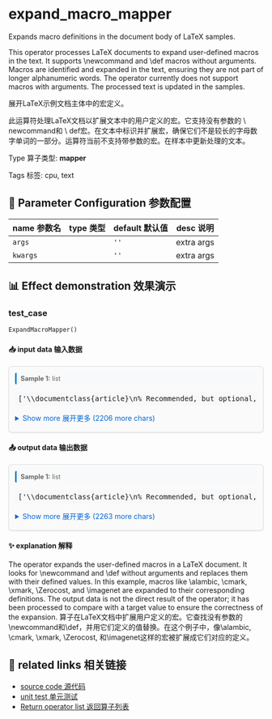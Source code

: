 # expand_macro_mapper

Expands macro definitions in the document body of LaTeX samples.

This operator processes LaTeX documents to expand user-defined macros in the text. It supports \newcommand and \def macros without arguments. Macros are identified and expanded in the text, ensuring they are not part of longer alphanumeric words. The operator currently does not support macros with arguments. The processed text is updated in the samples.

展开LaTeX示例文档主体中的宏定义。

此运算符处理LaTeX文档以扩展文本中的用户定义的宏。它支持没有参数的 \ newcommand和 \ def宏。在文本中标识并扩展宏，确保它们不是较长的字母数字单词的一部分。运算符当前不支持带参数的宏。在样本中更新处理的文本。

Type 算子类型: **mapper**

Tags 标签: cpu, text

## 🔧 Parameter Configuration 参数配置
| name 参数名 | type 类型 | default 默认值 | desc 说明 |
|--------|------|--------|------|
| `args` |  | `''` | extra args |
| `kwargs` |  | `''` | extra args |

## 📊 Effect demonstration 效果演示
### test_case
```python
ExpandMacroMapper()
```

#### 📥 input data 输入数据
<div class="sample-card" style="border:1px solid #ddd; padding:12px; margin:8px 0; border-radius:6px; background:#fafafa; box-shadow:0 1px 3px rgba(0,0,0,0.1);"><div class="sample-header" style="background:#f8f9fa; padding:4px 8px; margin-bottom:6px; border-radius:3px; font-size:0.9em; color:#666; border-left:3px solid #007acc;"><strong>Sample 1:</strong> list</div><pre style="padding:6px; background:#f6f8fa; border-radius:4px; overflow-x:auto; white-space:pre; word-wrap:normal;">[&#x27;\\documentclass{article}\n% Recommended, but optional, packages for figures and better typesetting:\n\\usepackage{microtype}\n\\usepackage{graphicx}\n\n% Attempt to make hyperref and algorithmic work together better:\n\\newcommand{\\theHalgorithm}{\\arabic{algorithm}}\n% For theorems and such\n\\usepackage{amsmath}\n\n%%%%%%%%%%%%%%%%%%%%%%%%%%%%%%%%\n% THEOREMS\n%%%%%%%%%%%%%%%%%%%%%%%%%%%%%%%%\n\\theoremstyle{plain}\n\\newtheorem{lemma}[theorem]{Lemma}\n\\newtheorem{corollary}[theorem]{Corollary}\n\\theoremstyle{definition}\n\n\\usepackage[textsize=small]{todonotes}\n\\setuptodonotes{inlin...</pre><details style='margin:6px 0;'><summary style='cursor:pointer; color:#0366d6;'>Show more 展开更多 (2206 more chars)</summary><pre style="padding:6px; background:#f6f8fa; border-radius:4px; overflow-x:auto; white-space:pre; word-wrap:normal;">[&#x27;\\documentclass{article}\n% Recommended, but optional, packages for figures and better typesetting:\n\\usepackage{microtype}\n\\usepackage{graphicx}\n\n% Attempt to make hyperref and algorithmic work together better:\n\\newcommand{\\theHalgorithm}{\\arabic{algorithm}}\n% For theorems and such\n\\usepackage{amsmath}\n\n%%%%%%%%%%%%%%%%%%%%%%%%%%%%%%%%\n% THEOREMS\n%%%%%%%%%%%%%%%%%%%%%%%%%%%%%%%%\n\\theoremstyle{plain}\n\\newtheorem{lemma}[theorem]{Lemma}\n\\newtheorem{corollary}[theorem]{Corollary}\n\\theoremstyle{definition}\n\n\\usepackage[textsize=small]{todonotes}\n\\setuptodonotes{inline}\n\n\\usepackage{makecell}\n\\newcommand{\\cmark}{\\ding{51}\\xspace}%\n\\newcommand{\\xmark}{\\ding{55}\\xspace}%\n\n\\def \\alambic {\\includegraphics[height=1.52ex]{img/alembic-crop.pdf}\\xspace}\n\n\\newcommand\\binke[1]{{\\color{blue} \\footnote{\\color{blue}binke: #1}} }\n\\newcommand\\Zerocost{Zero-cost}\n\\newcommand\\imagenet{ImageNet}\n\n\\begin{document}\n\n\\begin{abstract}\nThe wide\n\\end{abstract}\n\\section{Introduction}\n\\label{introduction}\nThe main contributions are summarized as follows:\n\\section{Background and Related Work}\\label{background}\n\\subsection{One-Shot NAS} In one-shot NAS\n\\section{PreNAS}\\label{method}In this\n\\subsection{One-Shot NAS with Preferred Learning}\nIn the specialization stage, the optimal architectures under given  resource constraints can be directly obtained:\n\\begin{equation}\n\\widetilde{\\mathcal{A}}^* = \\widetilde{\\mathcal{A}} .\n\\end{equation}\n\\subsection{Zero-Cost Transformer Selector}\\label{sub:layerNorm}\n\\subsection{Performance Balancing} We discuss\n\\section{Experiments}\\label{experiments}\n\\subsection{Setup}\n\\subsection{Main Results}\\label{sec:sota}\n\\subsection{Analysis and Ablation study}\\label{ablation}\n\\begin{figure}[t]\n\\vskip 0.1in\n    \\centering\n    \\subfigure[Search spaces]{\\includegraphics[width=0.36\\linewidth]{img/search_space.pdf}\\label{fg:search_space:a}}%\n    \\hfil%\n    \\subfigure[Error distributions]{\\includegraphics[width=0.58\\linewidth]{img/cumulation.pdf}\\label{fg:search_space:b}}\n    \\caption{Model quality}\n\\vskip -0.1in\n\\end{figure}\n\\paragraph{Effect of Performance Balancing} During\n\\subsection{Transfer Learning Results}\n\\subsection{CNN Results} in terms of similar FLOPs.\n\\FloatBarrier\n\\section{Conclusion}\\label{conclusion} In this\n% Acknowledgements should only appear in the accepted version.\n\\bibliography{ref}\n\\bibliographystyle{icml2023}\n\\clearpage\n\\appendix\n\\onecolumn\n\\section{Statistical}\n\\label{appendix:snipAnalysis} We analyze\n\\section{The Greedy Algorithm}\n\\label{appendix:greedy}\n\\section{Regularization \\&amp; Data Augmentation}\\label{appendix:aug}\n\\renewcommand{\\arraystretch}{1.2}\n\\end{document}\n&#x27;]</pre></details></div>

#### 📤 output data 输出数据
<div class="sample-card" style="border:1px solid #ddd; padding:12px; margin:8px 0; border-radius:6px; background:#fafafa; box-shadow:0 1px 3px rgba(0,0,0,0.1);"><div class="sample-header" style="background:#f8f9fa; padding:4px 8px; margin-bottom:6px; border-radius:3px; font-size:0.9em; color:#666; border-left:3px solid #007acc;"><strong>Sample 1:</strong> list</div><pre style="padding:6px; background:#f6f8fa; border-radius:4px; overflow-x:auto; white-space:pre; word-wrap:normal;">[&#x27;\\documentclass{article}\n% Recommended, but optional, packages for figures and better typesetting:\n\\usepackage{microtype}\n\\usepackage{graphicx}\n\n% Attempt to make hyperref and algorithmic work together better:\n\\newcommand{\\arabic{algorithm}}{\\arabic{algorithm}}\n% For theorems and such\n\\usepackage{amsmath}\n\n%%%%%%%%%%%%%%%%%%%%%%%%%%%%%%%%\n% THEOREMS\n%%%%%%%%%%%%%%%%%%%%%%%%%%%%%%%%\n\\theoremstyle{plain}\n\\newtheorem{lemma}[theorem]{Lemma}\n\\newtheorem{corollary}[theorem]{Corollary}\n\\theoremstyle{definition}\n\n\\usepackage[textsize=small]{todonotes}\n\\setuptodonotes{i...</pre><details style='margin:6px 0;'><summary style='cursor:pointer; color:#0366d6;'>Show more 展开更多 (2263 more chars)</summary><pre style="padding:6px; background:#f6f8fa; border-radius:4px; overflow-x:auto; white-space:pre; word-wrap:normal;">[&#x27;\\documentclass{article}\n% Recommended, but optional, packages for figures and better typesetting:\n\\usepackage{microtype}\n\\usepackage{graphicx}\n\n% Attempt to make hyperref and algorithmic work together better:\n\\newcommand{\\arabic{algorithm}}{\\arabic{algorithm}}\n% For theorems and such\n\\usepackage{amsmath}\n\n%%%%%%%%%%%%%%%%%%%%%%%%%%%%%%%%\n% THEOREMS\n%%%%%%%%%%%%%%%%%%%%%%%%%%%%%%%%\n\\theoremstyle{plain}\n\\newtheorem{lemma}[theorem]{Lemma}\n\\newtheorem{corollary}[theorem]{Corollary}\n\\theoremstyle{definition}\n\n\\usepackage[textsize=small]{todonotes}\n\\setuptodonotes{inline}\n\n\\usepackage{makecell}\n\\newcommand{\\cmark}{\\ding{51}\\xspace}%\n\\newcommand{\\xmark}{\\ding{55}\\xspace}%\n\n\\def \\includegraphics[height=1.52ex]{img/alembic-crop.pdf}\\xspace {\\includegraphics[height=1.52ex]{img/alembic-crop.pdf}\\xspace}\n\n\\newcommand\\binke[1]{{\\color{blue} \\footnote{\\color{blue}binke: #1}} }\n\\newcommand\\Zerocost{Zero-cost}\n\\newcommand\\imagenet{ImageNet}\n\n\\begin{document}\n\n\\begin{abstract}\nThe wide\n\\end{abstract}\n\\section{Introduction}\n\\label{introduction}\nThe main contributions are summarized as follows:\n\\section{Background and Related Work}\\label{background}\n\\subsection{One-Shot NAS} In one-shot NAS\n\\section{PreNAS}\\label{method}In this\n\\subsection{One-Shot NAS with Preferred Learning}\nIn the specialization stage, the optimal architectures under given  resource constraints can be directly obtained:\n\\begin{equation}\n\\widetilde{\\mathcal{A}}^* = \\widetilde{\\mathcal{A}} .\n\\end{equation}\n\\subsection{Zero-Cost Transformer Selector}\\label{sub:layerNorm}\n\\subsection{Performance Balancing} We discuss\n\\section{Experiments}\\label{experiments}\n\\subsection{Setup}\n\\subsection{Main Results}\\label{sec:sota}\n\\subsection{Analysis and Ablation study}\\label{ablation}\n\\begin{figure}[t]\n\\vskip 0.1in\n    \\centering\n    \\subfigure[Search spaces]{\\includegraphics[width=0.36\\linewidth]{img/search_space.pdf}\\label{fg:search_space:a}}%\n    \\hfil%\n    \\subfigure[Error distributions]{\\includegraphics[width=0.58\\linewidth]{img/cumulation.pdf}\\label{fg:search_space:b}}\n    \\caption{Model quality}\n\\vskip -0.1in\n\\end{figure}\n\\paragraph{Effect of Performance Balancing} During\n\\subsection{Transfer Learning Results}\n\\subsection{CNN Results} in terms of similar FLOPs.\n\\FloatBarrier\n\\section{Conclusion}\\label{conclusion} In this\n% Acknowledgements should only appear in the accepted version.\n\\bibliography{ref}\n\\bibliographystyle{icml2023}\n\\clearpage\n\\appendix\n\\onecolumn\n\\section{Statistical}\n\\label{appendix:snipAnalysis} We analyze\n\\section{The Greedy Algorithm}\n\\label{appendix:greedy}\n\\section{Regularization \\&amp; Data Augmentation}\\label{appendix:aug}\n\\renewcommand{\\arraystretch}{1.2}\n\\end{document}\n&#x27;]</pre></details></div>

#### ✨ explanation 解释
The operator expands the user-defined macros in a LaTeX document. It looks for \newcommand and \def without arguments and replaces them with their defined values. In this example, macros like \alambic, \cmark, \xmark, \Zerocost, and \imagenet are expanded to their corresponding definitions. The output data is not the direct result of the operator; it has been processed to compare with a target value to ensure the correctness of the expansion.
算子在LaTeX文档中扩展用户定义的宏。它查找没有参数的\newcommand和\def，并用它们定义的值替换。在这个例子中，像\alambic, \cmark, \xmark, \Zerocost, 和\imagenet这样的宏被扩展成它们对应的定义。


## 🔗 related links 相关链接
- [source code 源代码](../../../data_juicer/ops/mapper/expand_macro_mapper.py)
- [unit test 单元测试](../../../tests/ops/mapper/test_expand_macro_mapper.py)
- [Return operator list 返回算子列表](../../Operators.md)